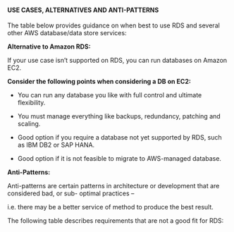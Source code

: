 #### USE CASES, ALTERNATIVES AND ANTI-PATTERNS


The table below provides guidance on when best to use RDS and several other AWS database/data store services:


**Alternative to Amazon RDS:**


If your use case isn’t supported on RDS, you can run databases on Amazon EC2.


**Consider the following points when considering a DB on EC2:**


- You can run any database you like with full control and ultimate flexibility.

- You must manage everything like backups, redundancy, patching and scaling.

- Good option if you require a database not yet supported by RDS, such as IBM DB2 or SAP HANA.

- Good option if it is not feasible to migrate to AWS-managed database.


**Anti-Patterns:**


Anti-patterns are certain patterns in architecture or development that are considered bad, or sub- optimal practices –

i.e. there may be a better service of method to produce the best result.


The following table describes requirements that are not a good fit for RDS:

